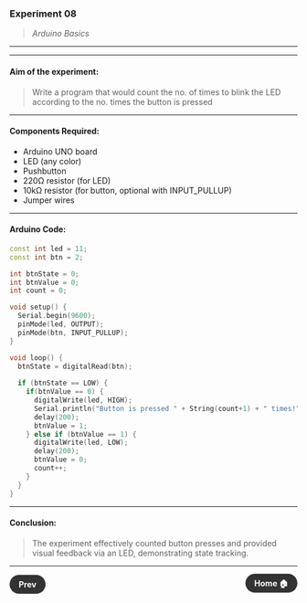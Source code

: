 ### **Experiment 08**
> *Arduino Basics*

---
---

#### **Aim of the experiment:**
> Write a program that would count the no. of times to blink the LED according to the no. times the button is pressed

---

#### **Components Required:**
- Arduino UNO board
- LED (any color)
- Pushbutton
- 220Ω resistor (for LED)
- 10kΩ resistor (for button, optional with INPUT_PULLUP)
- Jumper wires

---

#### **Arduino Code:**
```ino
const int led = 11;
const int btn = 2;

int btnState = 0;
int btnValue = 0;
int count = 0;

void setup() {
  Serial.begin(9600);
  pinMode(led, OUTPUT);
  pinMode(btn, INPUT_PULLUP);
}

void loop() {
  btnState = digitalRead(btn);
 
  if (btnState == LOW) {
    if(btnValue == 0) {
      digitalWrite(led, HIGH);
      Serial.println("Button is pressed " + String(count+1) + " times!");
      delay(200);
      btnValue = 1;
    } else if (btnValue == 1) {
      digitalWrite(led, LOW);
      delay(200);
      btnValue = 0;
      count++;
    }
  }
}
```

---

#### **Conclusion:**
> The experiment effectively counted button presses and provided visual feedback via an LED, demonstrating state tracking.

---

<div style="display: flex; justify-content: space-between; align-items: center; margin: 20px 0;">
	<div style="text-align: left;">
		<a href="7.md" style="background: #333; color: white; padding: 8px 16px; border-radius: 20px; text-decoration: none; font-weight: bold;">Prev</a>
	</div>
	<div style="text-align: right;">
		<a href="../" style="background: #333; color: white; padding: 8px 16px; border-radius: 20px; text-decoration: none; font-weight: bold;">Home 🏠</a>
	</div>
	</div>
</div>